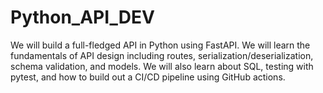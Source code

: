 # Python_API_DEV
 We will build a full-fledged API in Python using FastAPI. We will learn the fundamentals of API design including routes, serialization/deserialization, schema validation, and models. We will also learn about SQL, testing with pytest, and how to build out a CI/CD pipeline using GitHub actions.
